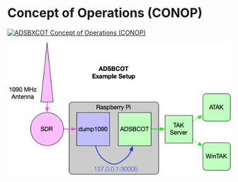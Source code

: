 # Concept of Operations (CONOP)

[![ADSBXCOT Concept of Operations (CONOP)](ADSBXCOT_CONOP/ADSBXCOT_CONOP@2x.png)](ADSBXCOT_CONOP/ADSBXCOT_CONOP@2x.png)



![ADSBCOT Example Setup](adsbcot_example.png)
